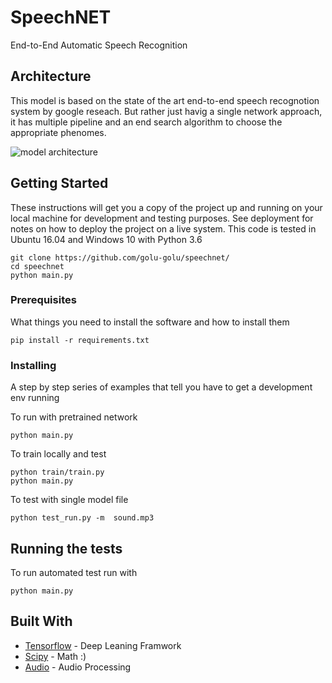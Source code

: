 # SpeechNET

End-to-End Automatic Speech Recognition 

## Architecture 

This model is based on the state of the art end-to-end speech recognotion system by google reseach. But rather just havig a single network approach, it has multiple pipeline and an end search algorithm to choose the appropriate phenomes.

![model architecture](https://github.com/golu-golu/speechnet/blob/master/images/architecture.png)

## Getting Started

These instructions will get you a copy of the project up and running on your local machine for development and testing purposes. See deployment for notes on how to deploy the project on a live system. This code is tested in Ubuntu 16.04 and Windows 10 with Python 3.6

```
git clone https://github.com/golu-golu/speechnet/
cd speechnet
python main.py
```

### Prerequisites

What things you need to install the software and how to install them

```
pip install -r requirements.txt
```

### Installing

A step by step series of examples that tell you have to get a development env running

To run with pretrained network

```
python main.py
```

To train locally and test

```
python train/train.py
python main.py
```

To test with single model file

```
python test_run.py -m  sound.mp3 
```
## Running the tests

To run automated test run with 
```
python main.py
```


## Built With

* [Tensorflow](http://www.tensorflow.org) - Deep Leaning Framwork
* [Scipy](https://scipy.org/) - Math :)
* [Audio](http://people.csail.mit.edu/hubert/pyaudio/docs/) - Audio Processing 


